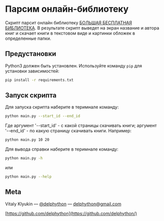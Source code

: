 # Парсим онлайн-библиотеку

Скрипт парсит онлайн библиотеку [БОЛЬШАЯ БЕСПЛАТНАЯ БИБЛИОТЕКА](https://tululu.org/). В результате скрипт выведет на экран название и автора книг и скачает книги в текстовом виде и картинки обложек в определенные папки.

## Предустановки

Python3 должен быть установлен. Используйте команду `pip` для установки зависимостей:
```bash
pip install -r requirements.txt
```

## Запуск скрипта

Для запуска скрипта наберите в теримнале команду:
```sh
python main.py --start_id --end_id
```
Где аргумент '--start_id' - с какой страницы скачивать книги;
аргумент '--end_id' - по какую страницу скачивать книги.
Например:
```sh
python main.py 10 20
```
Для вывода справки наберите в теримнале команду:
```sh
python main.py -h
```
или
```sh
python main.py --help
```

## Meta

Vitaly Klyukin — [@delphython](https://t.me/delphython) — [delphython@gmail.com](mailto:delphython@gmail.com)

[https://github.com/delphython](https://github.com/delphython/)
